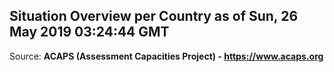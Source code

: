 ## Situation Overview per Country as of Sun, 26 May 2019 03:24:44 GMT

Source: **ACAPS (Assessment Capacities Project) - https://www.acaps.org**